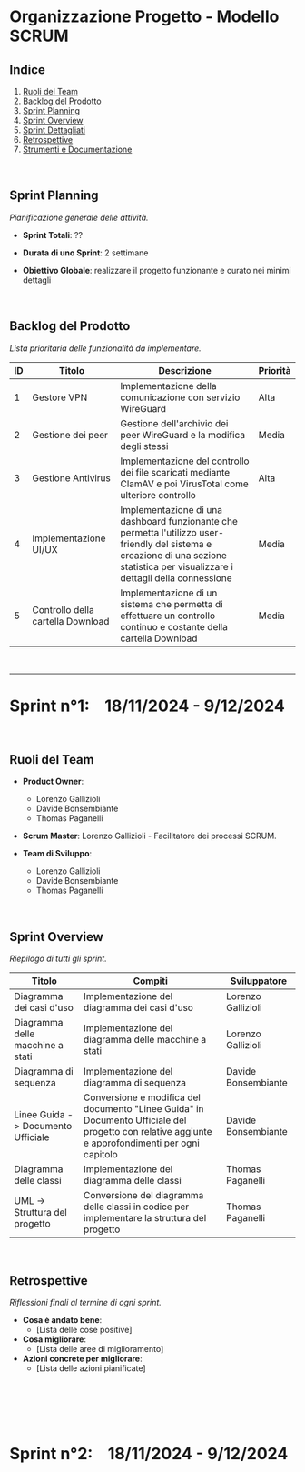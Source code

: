 # **Organizzazione Progetto - Modello SCRUM**
## **Indice**
1. [Ruoli del Team](#ruoli-del-team)
2. [Backlog del Prodotto](#backlog-del-prodotto)
3. [Sprint Planning](#sprint-planning)
4. [Sprint Overview](#sprint-overview)
5. [Sprint Dettagliati](#sprint-dettagliati)
6. [Retrospettive](#retrospettive)
7. [Strumenti e Documentazione](#strumenti-e-documentazione)

&nbsp;

## **Sprint Planning**
*Pianificazione generale delle attività.*

- **Sprint Totali**: ??

- **Durata di uno Sprint**: 2 settimane

- **Obiettivo Globale**: realizzare il progetto funzionante e curato nei minimi dettagli

&nbsp;

## **Backlog del Prodotto**
*Lista prioritaria delle funzionalità da implementare.*

| **ID** | **Titolo**             | **Descrizione**                                                                 | **Priorità** |
|--------|------------------------|-------------------------------------------------------------------------------|--------------|
| 1      | Gestore VPN            | Implementazione della comunicazione con servizio WireGuard                    | Alta         |
| 2      | Gestione dei peer      | Gestione dell'archivio dei peer WireGuard e la modifica degli stessi           | Media        |
| 3      | Gestione Antivirus     | Implementazione del controllo dei file scaricati mediante ClamAV e poi VirusTotal come ulteriore controllo | Alta        |
| 4      | Implementazione UI/UX  | Implementazione di una dashboard funzionante che permetta l'utilizzo user-friendly del sistema e creazione di una sezione statistica per visualizzare i dettagli della connessione | Media        |
| 5      | Controllo della cartella Download | Implementazione di un sistema che permetta di effettuare un controllo continuo e costante della cartella Download | Media         |


&nbsp;

---
# Sprint n°1: &nbsp;&nbsp; 18/11/2024 - 9/12/2024
&nbsp;

## **Ruoli del Team**

- **Product Owner**: 
  - Lorenzo Gallizioli
  - Davide Bonsembiante
  - Thomas Paganelli 

- **Scrum Master**: Lorenzo Gallizioli - Facilitatore dei processi SCRUM.

- **Team di Sviluppo**: 
  - Lorenzo Gallizioli
  - Davide Bonsembiante
  - Thomas Paganelli 

&nbsp;

## **Sprint Overview**
*Riepilogo di tutti gli sprint.*

| **Titolo**                      | **Compiti**                                                                                       | **Sviluppatore**         |
|----------------------------------|--------------------------------------------------------------------------------------------------|--------------------------|
| Diagramma dei casi d'uso         | Implementazione del diagramma dei casi d'uso                                                     | Lorenzo Gallizioli       |
| Diagramma delle macchine a stati| Implementazione del diagramma delle macchine a stati                                              | Lorenzo Gallizioli       |
| Diagramma di sequenza           | Implementazione del diagramma di sequenza                                                       | Davide Bonsembiante      |
| Linee Guida -> Documento Ufficiale | Conversione e modifica del documento "Linee Guida" in Documento Ufficiale del progetto con relative aggiunte e approfondimenti per ogni capitolo | Davide Bonsembiante      |
| Diagramma delle classi          | Implementazione del diagramma delle classi                                                        | Thomas Paganelli         |
| UML -> Struttura del progetto   | Conversione del diagramma delle classi in codice per implementare la struttura del progetto       | Thomas Paganelli         |


&nbsp;

## **Retrospettive**
_Riflessioni finali al termine di ogni sprint._

- **Cosa è andato bene**:
  - [Lista delle cose positive]
- **Cosa migliorare**:
  - [Lista delle aree di miglioramento]
- **Azioni concrete per migliorare**:
  - [Lista delle azioni pianificate]

&nbsp;

&nbsp;
---
# Sprint n°2: &nbsp;&nbsp; 18/11/2024 - 9/12/2024
&nbsp;